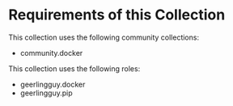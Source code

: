 # Requirements of this Collection

This collection uses the following community collections:

- community.docker

This collection uses the following roles:

- geerlingguy.docker
- geerlingguy.pip
